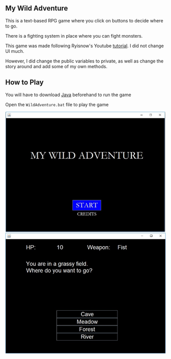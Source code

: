 ## My Wild Adventure
This is a text-based RPG game where you click on buttons to decide where to go.

There is a fighting system in place where you can fight monsters.

This game was made following Ryisnow's Youtube [tutorial](https://www.youtube.com/watch?v=G5yr4sekAI0). I did not change UI much.

However, I did change the public variables to private, as well as change the story around and add some of my own methods.

## How to Play

You will have to download [Java](https://www.java.com/en/) beforehand to run the game

Open the `WildAdventure.bat` file to play the game

<img src="https://github.com/windcloak/WildAdventure/blob/master/Screenshot_2.jpg" title="Title Screen">

<img src="https://github.com/windcloak/WildAdventure/blob/master/Screenshot_1.jpg" title="Gameplay">
